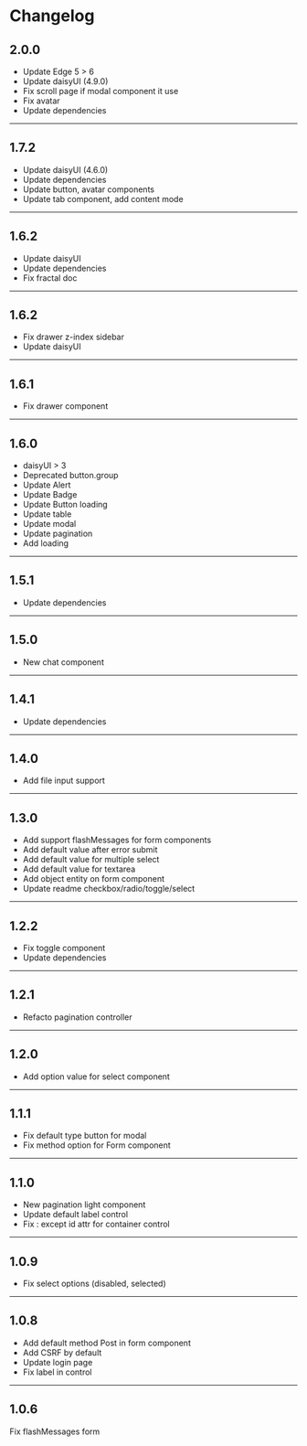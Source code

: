 # Changelog

## 2.0.0
- Update Edge 5 > 6
- Update daisyUI (4.9.0)
- Fix scroll page if modal component it use
- Fix avatar
- Update dependencies

***

## 1.7.2

- Update daisyUI (4.6.0)
- Update dependencies
- Update button, avatar components
- Update tab component, add content mode

***

## 1.6.2

- Update daisyUI
- Update dependencies
- Fix fractal doc

***

## 1.6.2

- Fix drawer z-index sidebar
- Update daisyUI

***

## 1.6.1

- Fix drawer component

***

## 1.6.0

- daisyUI > 3
- Deprecated button.group
- Update Alert
- Update Badge
- Update Button loading
- Update table
- Update modal
- Update pagination
- Add loading

***

## 1.5.1

- Update dependencies

***

## 1.5.0

- New chat component

***

## 1.4.1

- Update dependencies

***

## 1.4.0

- Add file input support

***

## 1.3.0

- Add support flashMessages for form components
- Add default value after error submit
- Add default value for multiple select
- Add default value for textarea
- Add object entity on form component
- Update readme checkbox/radio/toggle/select

***

## 1.2.2

- Fix toggle component
- Update dependencies

***

## 1.2.1

- Refacto pagination controller

***

## 1.2.0

- Add option value for select component

***

## 1.1.1

- Fix default type button for modal
- Fix method option for Form component

***

## 1.1.0

- New pagination light component
- Update default label control
- Fix : except id attr for container control

***

## 1.0.9

- Fix select options (disabled, selected)

***

## 1.0.8

- Add default method Post in form component
- Add CSRF by default
- Update login page
- Fix label in control

***

## 1.0.6

Fix flashMessages form

